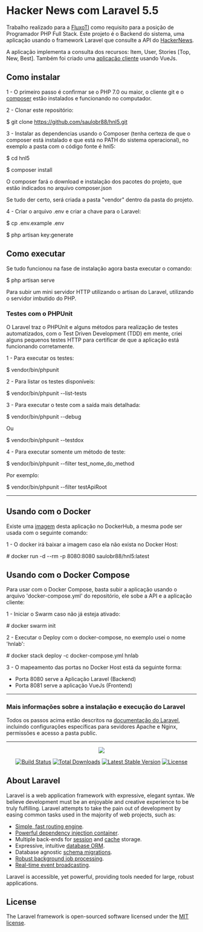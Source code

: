 # Hacker News com Laravel 5.5

Trabalho realizado para a <a href="https://supercooladrianthedev.netlify.app/" target="_blank">FluxoTI</a> como requisito para a posição de Programador PHP Full Stack. Este projeto é o Backend do sistema, uma aplicação usando o framework Laravel que consulte a API do <a href="https://github.com/HackerNews/API" target="_blank">HackerNews</a>.

A aplicação implementa a consulta dos recursos: Item, User, Stories [Top, New, Best]. Também foi criado uma <a href="https://github.com/saulobr88/hnvue" target="_blank">aplicação cliente</a> usando VueJs.

## Como instalar

1 - O primeiro passo é confirmar se o PHP 7.0 ou maior, o cliente git e o <a href="https://getcomposer.org/" target="_blank">composer</a> estão instalados e funcionando no computador.

2 - Clonar este repositório:

\$ git clone https://github.com/saulobr88/hnl5.git

3 - Instalar as dependencias usando o Composer (tenha certeza de que o composer está instalado e que está no PATH do sistema operacional), no exemplo a pasta com o código fonte é hnl5:

\$ cd hnl5

\$ composer install

O composer fará o download e instalação dos pacotes do projeto, que estão indicados no arquivo composer.json

Se tudo der certo, será criada a pasta "vendor" dentro da pasta do projeto.

4 - Criar o arquivo .env e criar a chave para o Laravel:

\$ cp .env.example .env

\$ php artisan key:generate

## Como executar

Se tudo funcionou na fase de instalação agora basta executar o comando:

\$ php artisan serve

Para subir um mini servidor HTTP utilizando o artisan do Laravel, utilizando o servidor imbutido do PHP.

### Testes com o PHPUnit

O Laravel traz o PHPUnit e alguns métodos para realização de testes automatizados, com o Test Driven Development (TDD) em mente, criei alguns pequenos testes HTTP para certificar de que a aplicação está funcionando corretamente.

1 - Para executar os testes:

\$ vendor/bin/phpunit

2 - Para listar os testes disponíveis:

\$ vendor/bin/phpunit --list-tests

3 - Para executar o teste com a saída mais detalhada:

\$ vendor/bin/phpunit --debug

Ou

\$ vendor/bin/phpunit --testdox

4 - Para executar somente um método de teste:

\$ vendor/bin/phpunit --filter test_nome_do_method

Por exemplo:

\$ vendor/bin/phpunit --filter testApiRoot

<hr>

## Usando com o Docker

Existe uma <a href="https://hub.docker.com/r/saulobr88/hnl5/" taget="_blank">imagem</a> desta aplicação no DockerHub, a mesma pode ser usada com o seguinte comando:

1 - O docker irá baixar a imagem caso ela não exista no Docker Host:

\# docker run -d --rm -p 8080:8080 saulobr88/hnl5:latest

## Usando com o Docker Compose

Para usar com o Docker Compose, basta subir a aplicação usando o arquivo 'docker-compose.yml' do repositório, ele sobe a API e a aplicação cliente:

1 - Iniciar o Swarm caso não já esteja ativado:

\# docker swarm init

2 - Executar o Deploy com o docker-compose, no exemplo usei o nome 'hnlab':

\# docker stack deploy -c docker-compose.yml hnlab

3 - O mapeamento das portas no Docker Host está da seguinte forma:

-   Porta 8080 serve a Aplicação Laravel (Backend)
-   Porta 8081 serve a aplicação VueJs (Frontend)

<hr>

### Mais informações sobre a instalação e execução do Laravel

Todos os passos acima estão descritos na <a href="https://laravel.com/docs/5.5/installation" target="_blank">documentação do Laravel</a>, incluindo configurações específicas para sevidores Apache e Nginx, permissões e acesso a pasta public.

<hr>
<p align="center"><img src="https://laravel.com/assets/img/components/logo-laravel.svg"></p>

<p align="center">
<a href="https://travis-ci.org/laravel/framework"><img src="https://travis-ci.org/laravel/framework.svg" alt="Build Status"></a>
<a href="https://packagist.org/packages/laravel/framework"><img src="https://poser.pugx.org/laravel/framework/d/total.svg" alt="Total Downloads"></a>
<a href="https://packagist.org/packages/laravel/framework"><img src="https://poser.pugx.org/laravel/framework/v/stable.svg" alt="Latest Stable Version"></a>
<a href="https://packagist.org/packages/laravel/framework"><img src="https://poser.pugx.org/laravel/framework/license.svg" alt="License"></a>
</p>

## About Laravel

Laravel is a web application framework with expressive, elegant syntax. We believe development must be an enjoyable and creative experience to be truly fulfilling. Laravel attempts to take the pain out of development by easing common tasks used in the majority of web projects, such as:

-   [Simple, fast routing engine](https://laravel.com/docs/routing).
-   [Powerful dependency injection container](https://laravel.com/docs/container).
-   Multiple back-ends for [session](https://laravel.com/docs/session) and [cache](https://laravel.com/docs/cache) storage.
-   Expressive, intuitive [database ORM](https://laravel.com/docs/eloquent).
-   Database agnostic [schema migrations](https://laravel.com/docs/migrations).
-   [Robust background job processing](https://laravel.com/docs/queues).
-   [Real-time event broadcasting](https://laravel.com/docs/broadcasting).

Laravel is accessible, yet powerful, providing tools needed for large, robust applications.

## License

The Laravel framework is open-sourced software licensed under the [MIT license](https://opensource.org/licenses/MIT).
